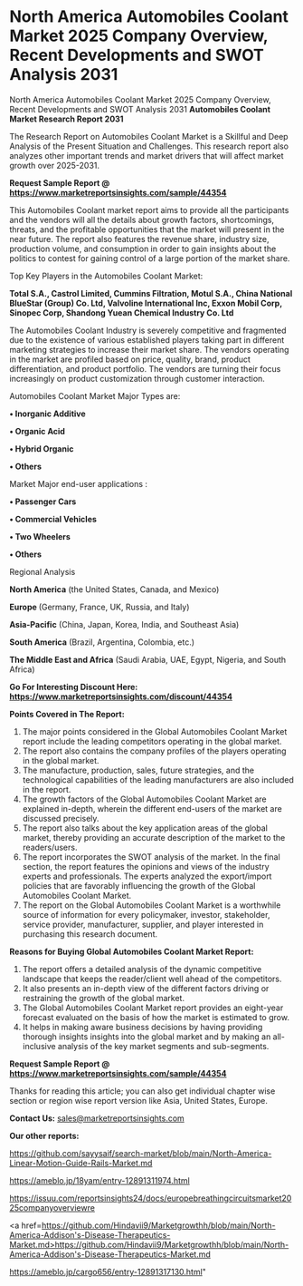 # North America Automobiles Coolant Market 2025 Company Overview, Recent Developments and SWOT Analysis 2031
North America Automobiles Coolant Market 2025 Company Overview, Recent Developments and SWOT Analysis 2031
<strong>Automobiles Coolant Market Research Report 2031</strong>

The Research Report on Automobiles Coolant Market is a Skillful and Deep Analysis of the Present Situation and Challenges. This research report also analyzes other important trends and market drivers that will affect market growth over 2025-2031.

<strong>Request Sample Report @ <a href=https://www.marketreportsinsights.com/sample/44354>https://www.marketreportsinsights.com/sample/44354</a></strong>

This Automobiles Coolant market report aims to provide all the participants and the vendors will all the details about growth factors, shortcomings, threats, and the profitable opportunities that the market will present in the near future. The report also features the revenue share, industry size, production volume, and consumption in order to gain insights about the politics to contest for gaining control of a large portion of the market share.

Top Key Players in the Automobiles Coolant Market:

<strong>Total S.A., Castrol Limited, Cummins Filtration, Motul S.A., China National BlueStar (Group) Co. Ltd, Valvoline International Inc, Exxon Mobil Corp, Sinopec Corp, Shandong Yuean Chemical Industry Co. Ltd</strong>

The Automobiles Coolant Industry is severely competitive and fragmented due to the existence of various established players taking part in different marketing strategies to increase their market share. The vendors operating in the market are profiled based on price, quality, brand, product differentiation, and product portfolio. The vendors are turning their focus increasingly on product customization through customer interaction.

Automobiles Coolant Market Major Types are:

<strong>•  Inorganic Additive

•  Organic Acid

•  Hybrid Organic

•  Others</strong>

Market Major end-user applications :

<strong>•  Passenger Cars

•  Commercial Vehicles

•  Two Wheelers

•  Others</strong>

Regional Analysis

</u><strong><b>North America</b></strong> (the United States, Canada, and Mexico)

<strong><b>Europe </b></strong>(Germany, France, UK, Russia, and Italy)

<strong><b>Asia-Pacific</b></strong> (China, Japan, Korea, India, and Southeast Asia)

<strong><b>South America</b></strong> (Brazil, Argentina, Colombia, etc.)

<strong><b>The Middle East and Africa</b></strong> (Saudi Arabia, UAE, Egypt, Nigeria, and South Africa)

<strong>Go For Interesting Discount Here: <a href=https://www.marketreportsinsights.com/discount/44354>https://www.marketreportsinsights.com/discount/44354</a></strong>

<strong>Points Covered in The Report:</strong>
<ol>
  <li>The major points considered in the Global Automobiles Coolant Market report include the leading competitors operating in the global market.</li>
  <li>The report also contains the company profiles of the players operating in the global market.</li>
  <li>The manufacture, production, sales, future strategies, and the technological capabilities of the leading manufacturers are also included in the report.</li>
  <li>The growth factors of the Global Automobiles Coolant Market are explained in-depth, wherein the different end-users of the market are discussed precisely.</li>
  <li>The report also talks about the key application areas of the global market, thereby providing an accurate description of the market to the readers/users.</li>
  <li>The report incorporates the SWOT analysis of the market. In the final section, the report features the opinions and views of the industry experts and professionals. The experts analyzed the export/import policies that are favorably influencing the growth of the Global Automobiles Coolant Market.</li>
  <li>The report on the Global Automobiles Coolant Market is a worthwhile source of information for every policymaker, investor, stakeholder, service provider, manufacturer, supplier, and player interested in purchasing this research document.</li>
</ol>
<strong>Reasons for Buying Global Automobiles Coolant Market Report:</strong>

<ol>
  <li>The report offers a detailed analysis of the dynamic competitive landscape that keeps the reader/client well ahead of the competitors.</li>
  <li>It also presents an in-depth view of the different factors driving or restraining the growth of the global market.</li>
  <li>The Global Automobiles Coolant Market report provides an eight-year forecast evaluated on the basis of how the market is estimated to grow.</li>
  <li>It helps in making aware business decisions by having providing thorough insights insights into the global market and by making an all-inclusive analysis of the key market segments and sub-segments.</li>
</ol>
<strong>Request Sample Report @ <a href=https://www.marketreportsinsights.com/sample/44354>https://www.marketreportsinsights.com/sample/44354</a></strong>


Thanks for reading this article; you can also get individual chapter wise section or region wise report version like Asia, United States, Europe.

<strong>Contact Us:</strong>
sales@marketreportsinsights.com

<strong>Our other reports:</strong>

<a href=https://github.com/sayysaif/search-market/blob/main/North-America-Linear-Motion-Guide-Rails-Market.md>https://github.com/sayysaif/search-market/blob/main/North-America-Linear-Motion-Guide-Rails-Market.md</a>

<a href=https://ameblo.jp/18yam/entry-12891311974.html>https://ameblo.jp/18yam/entry-12891311974.html</a>

<a href=https://issuu.com/reportsinsights24/docs/europebreathingcircuitsmarket2025companyoverviewre>https://issuu.com/reportsinsights24/docs/europebreathingcircuitsmarket2025companyoverviewre</a>

<a href=https://github.com/Hindavii9/Marketgrowthh/blob/main/North-America-Addison's-Disease-Therapeutics-Market.md>https://github.com/Hindavii9/Marketgrowthh/blob/main/North-America-Addison's-Disease-Therapeutics-Market.md</a>

<a href=https://ameblo.jp/cargo656/entry-12891317130.html>https://ameblo.jp/cargo656/entry-12891317130.html</a>"
